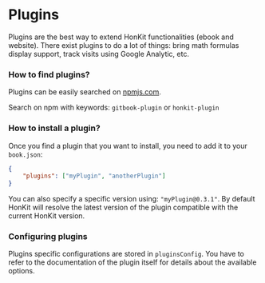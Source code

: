 # Plugins

Plugins are the best way to extend HonKit functionalities (ebook and website). There exist plugins to do a lot of things: bring math formulas display support, track visits using Google Analytic, etc.

### How to find plugins?

Plugins can be easily searched on [npmjs.com](https://www.npmjs.com/).

Search on npm with keywords: `gitbook-plugin` or `honkit-plugin`

### How to install a plugin?

Once you find a plugin that you want to install, you need to add it to your `book.json`:

```json
{
    "plugins": ["myPlugin", "anotherPlugin"]
}
```

You can also specify a specific version using: `"myPlugin@0.3.1"`. By default HonKit will resolve the latest version of the plugin compatible with the current HonKit version.

### Configuring plugins

Plugins specific configurations are stored in `pluginsConfig`. You have to refer to the documentation of the plugin itself for details about the available options.

